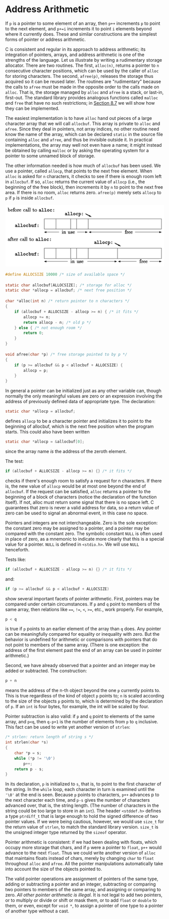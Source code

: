 # Address Arithmetic

If `p` is a pointer to some element of an array, then `p++` increments `p` to point to the next element, and `p+=i` increments it to point `i` elements beyond where it currently does. These and similar constructions are the simplest forms of pointer or address arithmetic.

C is consistent and regular in its approach to address arithmetic; its integration of pointers, arrays, and address arithmetic is one of the strengths of the language. Let us illustrate by writing a rudimentary storage allocator. There are two routines. The first, `alloc(n)`, returns a pointer to `n` consecutive character positions, which can be used by the caller of `alloc` for storing characters. The second, `afree(p)`, releases the storage thus acquired so it can be reused later. The routines are "rudimentary" because the calls to `afree` must be made in the opposite order to the calls made on `alloc`. That is, the storage managed by `alloc` and `afree` is a stack, or last-in, first-out. The standard library provides analogous functions called `malloc` and `free` that have no such restrictions; in [Section 8.7](../Chapter8/8-0.md) we will show how they can be implemented.

The easiest implementation is to have `alloc` hand out pieces of a large character array that we will call `allocbuf`. This array is private to `alloc` and `afree`. Since they deal in pointers, not array indices, no other routine need know the name of the array, which can be declared `static` in the source file containing `alloc` and `afree`, and thus be invisible outside it. In practical implementations, the array may well not even have a name; it might instead be obtained by calling `malloc` or by asking the operating system for a pointer to some unnamed block of storage.

The other information needed is how much of `allocbuf` has been used. We use a pointer, called `allocp`, that points to the next free element. When `alloc` is asked for `n` characters, it checks to see if there is enough room left in `allocbuf`. If so, `alloc` returns the current value of `allocp` (i.e., the beginning of the free block), then increments it by `n` to point to the next free area. If there is no room, `alloc` returns zero. `afree(p)` merely sets `allocp` to `p` if `p` is inside `allocbuf`.

![](../Images/5-4%20Address%20Arithmetic.png)

```c
#define ALLOCSIZE 10000 /* size of available space */ 

static char allocbuf[ALLOCSIZE]; /* storage for alloc */ 
static char *allocp = allocbuf; /* next free position */ 

char *alloc(int n) /* return pointer to n characters */ 
{ 
    if (allocbuf + ALLOCSIZE - allocp >= n) { /* it fits */ 
        allocp += n; 
        return allocp - n; /* old p */ 
    } else { /* not enough room */ 
        return 0; 
    }
} 

void afree(char *p) /* free storage pointed to by p */ 
{ 
    if (p >= allocbuf && p < allocbuf + ALLOCSIZE) { 
        allocp = p; 
    }
}
```

In general a pointer can be initialized just as any other variable can, though normally the only meaningful values are zero or an expression involving the address of previously defined data of appropriate type. The declaration:

```c
static char *allocp = allocbuf;
```

defines `allocp` to be a character pointer and initializes it to point to the beginning of allocbuf, which is the next free position when the program starts. This could also have been written

```c
static char *allocp = &allocbuf[0];
``` 

since the array name *is* the address of the zeroth element.

The test:

```c
if (allocbuf + ALLOCSIZE - allocp >= n) {} /* it fits */
```

checks if there's enough room to satisfy a request for n characters. If there is, the new value of `allocp` would be at most one beyond the end of `allocbuf`. If the request can be satisfied, `alloc` returns a pointer to the beginning of a block of characters (notice the declaration of the function itself). If not, alloc must return some signal that there is no space left. C guarantees that zero is never a valid address for data, so a return value of zero can be used to signal an abnormal event, in this case no space.

Pointers and integers are not interchangeable. Zero is the sole exception: the constant zero may be assigned to a pointer, and a pointer may be compared with the constant zero. The symbolic constant `NULL` is often used in place of zero, as a mnemonic to indicate more clearly that this is a special value for a pointer. `NULL` is defined in `<stdio.h>`. We will use `NULL` henceforth.

Tests like:

```c
if (allocbuf + ALLOCSIZE - allocp >= n) {} /* it fits */
```

and:

```c
if (p >= allocbuf && p < allocbuf + ALLOCSIZE)
```

show several important facets of pointer arithmetic. First, pointers may be compared under certain circumstances. If `p` and `q` point to members of the same array, then relations like `==`, `!=`, `<`, `>=`, etc., work properly. For example,

```c
p < q
```

is true if `p` points to an earlier element of the array than `q` does. Any pointer can be meaningfully compared for equality or inequality with zero. But the behavior is undefined for arithmetic or comparisons with pointers that do not point to members of the same array. (There is one exception: the address of the first element past the end of an array can be used in pointer arithmetic.)

Second, we have already observed that a pointer and an integer may be added or subtracted. The construction:

```c
p + n
```

means the address of the n-th object beyond the one `p` currently points to. This is true regardless of the kind of object `p` points to; `n` is scaled according to the size of the objects `p` points to, which is determined by the declaration of `p`. If an `int` is four bytes, for example, the int will be scaled by four.

Pointer subtraction is also valid: if `p` and `q` point to elements of the same array, and `p<q`, then `q-p+1` is the number of elements from `p` to `q` inclusive. This fact can be used to write yet another version of `strlen`:

```c
/* strlen: return length of string s */ 
int strlen(char *s) 
{ 
    char *p = s; 
    while (*p != '\0') 
        p++; 
    return p - s; 
}
```

In its declaration, `p` is initialized to `s`, that is, to point to the first character of the string. In the `while` loop, each character in turn is examined until the `'\0'` at the end is seen. Because `p` points to characters, `p++` advances p to the next character each time, and `p-s` gives the number of characters advanced over, that is, the string length. (The number of characters in the string could be too large to store in an `int`). The header `<stddef.h>` defines a type `ptrdiff_t` that is large enough to hold the signed difference of two pointer values. If we were being cautious, however, we would use `size_t` for the return value of `strlen`, to match the standard library version. `size_t` is the unsigned integer type returned by the `sizeof` operator.

Pointer arithmetic is consistent: if we had been dealing with floats, which occupy more storage that chars, and if `p` were a pointer to `float`, `p++` would advance to the next `float`. Thus we could write another version of `alloc` that maintains floats instead of chars, merely by changing `char` to `float` throughout `alloc` and `afree`. All the pointer manipulations automatically take into account the size of the objects pointed to.

The valid pointer operations are assignment of pointers of the same type, adding or subtracting a pointer and an integer, subtracting or comparing two pointers to members of the same array, and assigning or comparing to zero. *All other pointer arithmetic is illegal*. It is not legal to add two pointers, or to multiply or divide or shift or mask them, or to add `float` or `double` to them, or even, except for `void *`, to assign a pointer of one type to a pointer of another type without a cast.
